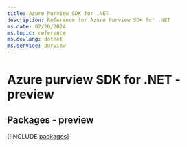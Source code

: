 ```yaml
---
title: Azure Purview SDK for .NET
description: Reference for Azure Purview SDK for .NET
ms.date: 02/20/2024
ms.topic: reference
ms.devlang: dotnet
ms.service: purview
---
```

# Azure purview SDK for .NET - preview
## Packages - preview
[!INCLUDE [packages](purview-index.md)]